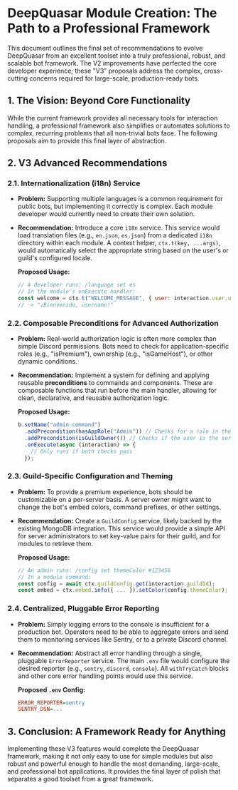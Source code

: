 # DeepQuasar Module Creation: The Path to a Professional Framework

This document outlines the final set of recommendations to evolve DeepQuasar from an excellent toolset into a truly professional, robust, and scalable bot framework. The V2 improvements have perfected the core developer experience; these "V3" proposals address the complex, cross-cutting concerns required for large-scale, production-ready bots.

## 1. The Vision: Beyond Core Functionality

While the current framework provides all necessary tools for interaction handling, a professional framework also simplifies or automates solutions to complex, recurring problems that all non-trivial bots face. The following proposals aim to provide this final layer of abstraction.

## 2. V3 Advanced Recommendations

### 2.1. Internationalization (i18n) Service

*   **Problem:** Supporting multiple languages is a common requirement for public bots, but implementing it correctly is complex. Each module developer would currently need to create their own solution.
*   **Recommendation:** Introduce a core `i18n` service. This service would load translation files (e.g., `en.json`, `es.json`) from a dedicated `i18n` directory within each module. A context helper, `ctx.t(key, ...args)`, would automatically select the appropriate string based on the user's or guild's configured locale.

    **Proposed Usage:**
    ```javascript
    // A developer runs: /language set es
    // In the module's onExecute handler:
    const welcome = ctx.t("WELCOME_MESSAGE", { user: interaction.user.username });
    // -> "¡Bienvenido, username!"
    ```

### 2.2. Composable Preconditions for Advanced Authorization

*   **Problem:** Real-world authorization logic is often more complex than simple Discord permissions. Bots need to check for application-specific roles (e.g., "isPremium"), ownership (e.g., "isGameHost"), or other dynamic conditions.
*   **Recommendation:** Implement a system for defining and applying reusable **preconditions** to commands and components. These are composable functions that run before the main handler, allowing for clean, declarative, and reusable authorization logic.

    **Proposed Usage:**
    ```javascript
    b.setName("admin-command")
      .addPrecondition(hasAppRole("Admin")) // Checks for a role in the bot's own DB
      .addPrecondition(isGuildOwner()) // Checks if the user is the server owner
      .onExecute(async (interaction) => {
        // Only runs if both checks pass
      });
    ```

### 2.3. Guild-Specific Configuration and Theming

*   **Problem:** To provide a premium experience, bots should be customizable on a per-server basis. A server owner might want to change the bot's embed colors, command prefixes, or other settings.
*   **Recommendation:** Create a `GuildConfig` service, likely backed by the existing MongoDB integration. This service would provide a simple API for server administrators to set key-value pairs for their guild, and for modules to retrieve them.

    **Proposed Usage:**
    ```javascript
    // An admin runs: /config set themeColor #123456
    // In a module command:
    const config = await ctx.guildConfig.get(interaction.guildId);
    const embed = ctx.embed.info({ ... }).setColor(config.themeColor);
    ```

### 2.4. Centralized, Pluggable Error Reporting

*   **Problem:** Simply logging errors to the console is insufficient for a production bot. Operators need to be able to aggregate errors and send them to monitoring services like Sentry, or to a private Discord channel.
*   **Recommendation:** Abstract all error handling through a single, pluggable `ErrorReporter` service. The main `.env` file would configure the desired reporter (e.g., `sentry`, `discord`, `console`). All `withTryCatch` blocks and other core error handling points would use this service.

    **Proposed `.env` Config:**
    ```ini
    ERROR_REPORTER=sentry
    SENTRY_DSN=...
    ```

## 3. Conclusion: A Framework Ready for Anything

Implementing these V3 features would complete the DeepQuasar framework, making it not only easy to use for simple modules but also robust and powerful enough to handle the most demanding, large-scale, and professional bot applications. It provides the final layer of polish that separates a good toolset from a great framework.